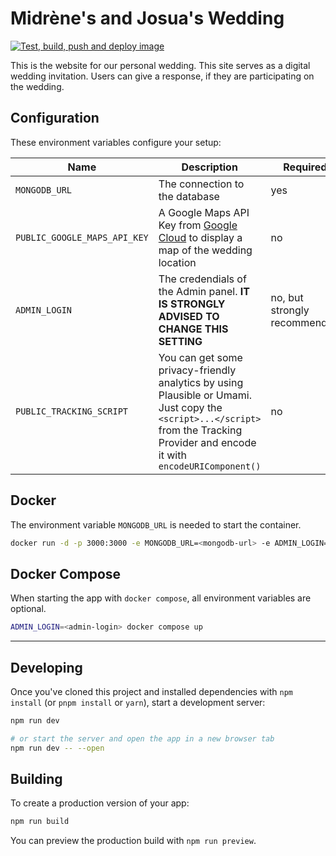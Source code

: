 # Midrène's and Josua's Wedding

[![Test, build, push and deploy image](https://github.com/Sharknoon/wedding/actions/workflows/test-build-push-and-deploy-image.yml/badge.svg)](https://github.com/Sharknoon/wedding/actions/workflows/test-build-push-and-deploy-image.yml)

This is the website for our personal wedding. This site serves as a digital wedding invitation. Users can give a response, if they are participating on the wedding.

## Configuration

These environment variables configure your setup:

| Name                         | Description                                                                                                                                                                        | Required                     | Example / Default                                                                        |
| ---------------------------- | ---------------------------------------------------------------------------------------------------------------------------------------------------------------------------------- | ---------------------------- | ---------------------------------------------------------------------------------------- |
| `MONGODB_URL`                | The connection to the database                                                                                                                                                     | yes                          | `mongodb://&lt;username&gt;:&lt;password&gt;@&lt;host&gt;:&lt;port&gt;/&lt;database&gt;` |
| `PUBLIC_GOOGLE_MAPS_API_KEY` | A Google Maps API Key from [Google Cloud](https://console.cloud.google.com/marketplace/product/google/maps-embed-backend.googleapis.com) to display a map of the wedding location  | no                           | `SDLKFALSFJKSJGAshAHaYeSMKWvrekl2MERK342`                                                |
| `ADMIN_LOGIN`                | The credendials of the Admin panel. **IT IS STRONGLY ADVISED TO CHANGE THIS SETTING**                                                                                              | no, but strongly recommended | `admin:admin`                                                                            |
| `PUBLIC_TRACKING_SCRIPT`     | You can get some privacy-friendly analytics by using Plausible or Umami. Just copy the `<script>...</script>` from the Tracking Provider and encode it with `encodeURIComponent()` | no                           | `%3Cscript%20src%3D%22https...`                                                          |

## Docker

The environment variable `MONGODB_URL` is needed to start the container.

```bash
docker run -d -p 3000:3000 -e MONGODB_URL=<mongodb-url> -e ADMIN_LOGIN=<admin-login> ghcr.io/sharknoon/wedding
```

## Docker Compose

When starting the app with `docker compose`, all environment variables are optional.

```bash
ADMIN_LOGIN=<admin-login> docker compose up
```

---

## Developing

Once you've cloned this project and installed dependencies with `npm install` (or `pnpm install` or `yarn`), start a development server:

```bash
npm run dev

# or start the server and open the app in a new browser tab
npm run dev -- --open
```

## Building

To create a production version of your app:

```bash
npm run build
```

You can preview the production build with `npm run preview`.
